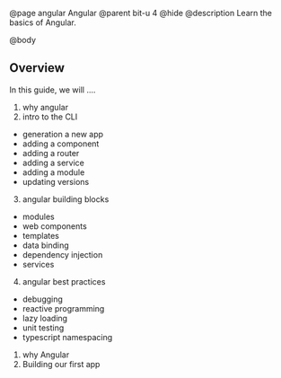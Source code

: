 @page angular Angular
@parent bit-u 4
@hide
@description Learn the basics of Angular.

@body


## Overview

In this guide, we will ....

1. why angular
2. intro to the CLI
  - generation a new app
  - adding a component
  - adding a router
  - adding a service
  - adding a module
  - updating versions
3. angular building blocks
  - modules
  - web components
  - templates
  - data binding
  - dependency injection
  - services
4. angular best practices
  - debugging
  - reactive programming
  - lazy loading
  - unit testing
  - typescript namespacing


1. why Angular
2. Building our first app
